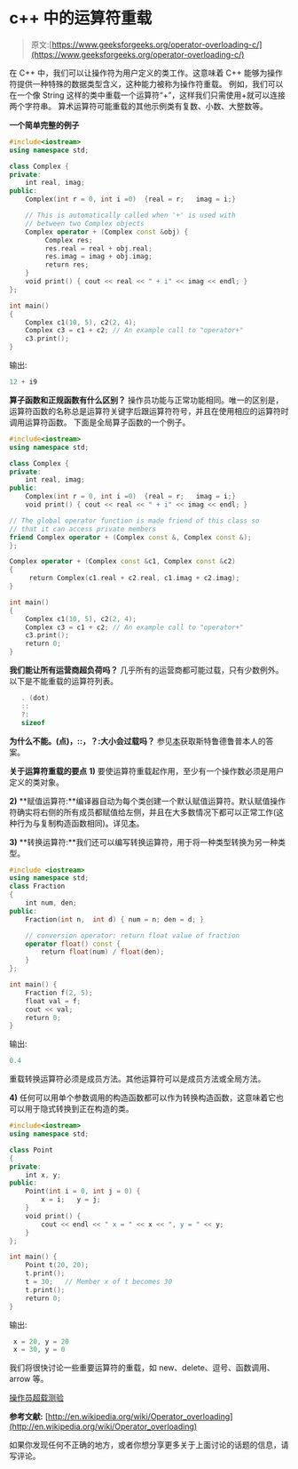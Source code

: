 # c++ 中的运算符重载

> 原文:[https://www.geeksforgeeks.org/operator-overloading-c/](https://www.geeksforgeeks.org/operator-overloading-c/)

在 C++ 中，我们可以让操作符为用户定义的类工作。这意味着 C++ 能够为操作符提供一种特殊的数据类型含义，这种能力被称为操作符重载。
例如，我们可以在一个像 String 这样的类中重载一个运算符“+”，这样我们只需使用+就可以连接两个字符串。
算术运算符可能重载的其他示例类有复数、小数、大整数等。

**一个简单完整的例子**

```cpp
#include<iostream>
using namespace std;

class Complex {
private:
    int real, imag;
public:
    Complex(int r = 0, int i =0)  {real = r;   imag = i;}

    // This is automatically called when '+' is used with
    // between two Complex objects
    Complex operator + (Complex const &obj) {
         Complex res;
         res.real = real + obj.real;
         res.imag = imag + obj.imag;
         return res;
    }
    void print() { cout << real << " + i" << imag << endl; }
};

int main()
{
    Complex c1(10, 5), c2(2, 4);
    Complex c3 = c1 + c2; // An example call to "operator+"
    c3.print();
}
```

输出:

```cpp
12 + i9
```

**算子函数和正规函数有什么区别？**
操作员功能与正常功能相同。唯一的区别是，运算符函数的名称总是运算符关键字后跟运算符符号，并且在使用相应的运算符时调用运算符函数。
下面是全局算子函数的一个例子。

```cpp
#include<iostream>
using namespace std;

class Complex {
private:
    int real, imag;
public:
    Complex(int r = 0, int i =0)  {real = r;   imag = i;}
    void print() { cout << real << " + i" << imag << endl; }

// The global operator function is made friend of this class so
// that it can access private members
friend Complex operator + (Complex const &, Complex const &);
};

Complex operator + (Complex const &c1, Complex const &c2)
{
     return Complex(c1.real + c2.real, c1.imag + c2.imag);
}

int main()
{
    Complex c1(10, 5), c2(2, 4);
    Complex c3 = c1 + c2; // An example call to "operator+"
    c3.print();
    return 0;
}
```

**我们能让所有运营商超负荷吗？**
几乎所有的运营商都可能过载，只有少数例外。以下是不能重载的运算符列表。

```cpp
   . (dot) 
   :: 
   ?: 
   sizeof 
```

**为什么不能。(点)，::，？:大小会过载吗？**
参见[本](http://www.stroustrup.com/bs_faq2.html#overload-dot)获取斯特鲁德鲁普本人的答案。

**关于运算符重载的要点**
**1)** 要使运算符重载起作用，至少有一个操作数必须是用户定义的类对象。

**2)** **赋值运算符:**编译器自动为每个类创建一个默认赋值运算符。默认赋值操作符确实将右侧的所有成员都赋值给左侧，并且在大多数情况下都可以正常工作(这种行为与复制构造函数相同)。详见[本](https://www.geeksforgeeks.org/assignment-operator-overloading-in-c/)。

**3)** **转换运算符:**我们还可以编写转换运算符，用于将一种类型转换为另一种类型。

```cpp
#include <iostream>
using namespace std;
class Fraction
{
    int num, den;
public:
    Fraction(int n,  int d) { num = n; den = d; }

    // conversion operator: return float value of fraction
    operator float() const {
        return float(num) / float(den);
    }
};

int main() {
    Fraction f(2, 5);
    float val = f;
    cout << val;
    return 0;
}
```

输出:

```cpp
0.4
```

重载转换运算符必须是成员方法。其他运算符可以是成员方法或全局方法。

**4)** 任何可以用单个参数调用的构造函数都可以作为转换构造函数，这意味着它也可以用于隐式转换到正在构造的类。

```cpp
#include<iostream> 
using namespace std;

class Point
{
private:
    int x, y;
public:
    Point(int i = 0, int j = 0) {
        x = i;   y = j;
    }
    void print() {
        cout << endl << " x = " << x << ", y = " << y;
    }
};

int main() {
    Point t(20, 20);
    t.print();
    t = 30;   // Member x of t becomes 30
    t.print();
    return 0;
}
```

输出:

```cpp
 x = 20, y = 20
 x = 30, y = 0
```

我们将很快讨论一些重要运算符的重载，如 new、delete、逗号、函数调用、arrow 等。

[操作员超载测验](https://www.geeksforgeeks.org/c-plus-plus-gq/operator-overloading-gq/)

**参考文献:**
[http://en.wikipedia.org/wiki/Operator_overloading](http://en.wikipedia.org/wiki/Operator_overloading)

如果你发现任何不正确的地方，或者你想分享更多关于上面讨论的话题的信息，请写评论。